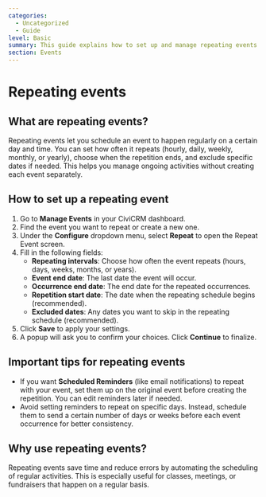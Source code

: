 ```yaml
---
categories:
  - Uncategorized
  - Guide  
level: Basic  
summary: This guide explains how to set up and manage repeating events in CiviCRM, helping non-profit users schedule events that occur regularly with specific intervals and exclusions.  
section: Events  
---
```


# Repeating events

## What are repeating events?

Repeating events let you schedule an event to happen regularly on a certain day and time. You can set how often it repeats (hourly, daily, weekly, monthly, or yearly), choose when the repetition ends, and exclude specific dates if needed. This helps you manage ongoing activities without creating each event separately.

## How to set up a repeating event

1. Go to **Manage Events** in your CiviCRM dashboard.
2. Find the event you want to repeat or create a new one.
3. Under the **Configure** dropdown menu, select **Repeat** to open the Repeat Event screen.
4. Fill in the following fields:
   - **Repeating intervals**: Choose how often the event repeats (hours, days, weeks, months, or years).
   - **Event end date**: The last date the event will occur.
   - **Occurrence end date**: The end date for the repeated occurrences.
   - **Repetition start date**: The date when the repeating schedule begins (recommended).
   - **Excluded dates**: Any dates you want to skip in the repeating schedule (recommended).
5. Click **Save** to apply your settings.
6. A popup will ask you to confirm your choices. Click **Continue** to finalize.

## Important tips for repeating events

- If you want **Scheduled Reminders** (like email notifications) to repeat with your event, set them up on the original event before creating the repetition. You can edit reminders later if needed.
- Avoid setting reminders to repeat on specific days. Instead, schedule them to send a certain number of days or weeks before each event occurrence for better consistency.

## Why use repeating events?

Repeating events save time and reduce errors by automating the scheduling of regular activities. This is especially useful for classes, meetings, or fundraisers that happen on a regular basis.
